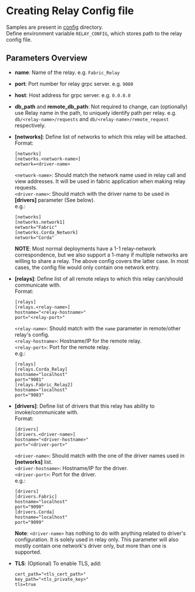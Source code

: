 <!--
 Copyright IBM Corp. All Rights Reserved.

 SPDX-License-Identifier: CC-BY-4.0
 -->
# Creating Relay Config file

Samples are present in [config](./config) directory. \
Define environment variable `RELAY_CONFIG`, which stores path to the relay config file.

## Parameters Overview

* **name**: Name of the relay. e.g. `Fabric_Relay`
* **port**: Port number for relay grpc server. e.g. `9080`
* **host**: Host address for grpc server. e.g. `0.0.0.0`
* **db_path** and **remote_db_path**: Not required to change, can (optionally) use Relay name in the path, to uniquely identify path per relay. e.g. `db/<relay-name>/requests` and `db/<relay-name>/remote_request` respectively.
* **[networks]**: Define list of networks to which this relay will be attached. \
    Format:
    ```
    [networks]
    [networks.<network-name>]
    network=<driver-name>
    ```
    `<network-name>`: Should match the network name used in relay call and view addresses. It will be used in fabric application when making relay requests. \
    `<driver-name>`: Should match with the driver name to be used in **[drivers]** parameter (See below). \
    e.g.:
    ```
    [networks]
    [networks.network1]
    network="Fabric"
    [networks.Corda_Network]
    network="Corda"
    ```
    **NOTE**: Most normal deployments have a 1-1 relay-network correspondence, but we also support a 1-many if multiple networks are willing to share a relay. The above config covers the latter case. In most cases, the config file would only contain one network entry.
* **[relays]**: Define list of all remote relays to which this relay can/should communicate with. \
    Format: 
    ```
    [relays]
    [relays.<relay-name>]
    hostname="<relay-hostname>"
    port="<relay-port>"
    ```
    `<relay-name>`: Should match with the `name` parameter in remote/other relay's config. \
    `<relay-hostname>`: Hostname/IP for the remote relay. \
    `<relay-port>`: Port for the remote relay. \
    e.g.:
    ```
    [relays]
    [relays.Corda_Relay]
    hostname="localhost"
    port="9081"
    [relays.Fabric_Relay2]
    hostname="localhost"
    port="9083"
    ```
* **[drivers]**: Define list of drivers that this relay has ability to invoke/communicate with. \
    Format: 
    ```
    [drivers]
    [drivers.<driver-name>]
    hostname="<driver-hostname>"
    port="<driver-port>"
    ```
    `<driver-name>`: Should match with the one of the driver names used in **[networks]** list. \
    `<driver-hostname>`: Hostname/IP for the driver. \
    `<driver-port>`: Port for the driver. \
    e.g.:
    ```
    [drivers]
    [drivers.Fabric]
    hostname="localhost"
    port="9090"
    [drivers.Corda]
    hostname="localhost"
    port="9099"
    ```
    **Note**: `<driver-name>` has nothing to do with anything related to driver's configuration. It is solely used in relay only. This parameter will also mostly contain one network's driver only, but more than one is supported.
    
* **TLS**: (Optional) To enable TLS, add:
    ```
    cert_path="<tls_cert_path>"
    key_path="<tls_private_key>"
    tls=true
    ```
    
    